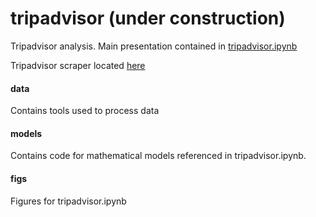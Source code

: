 # tripadvisor (under construction)

Tripadvisor analysis.  Main presentation contained in <a href=" ">tripadvisor.ipynb</a>

Tripadvisor scraper located <a href="https://github.com/arhee/tripadvisor_scraper"> here </a>

#### data

Contains tools used to process data

#### models

Contains code for mathematical models referenced in tripadvisor.ipynb.

#### figs

Figures for tripadvisor.ipynb
